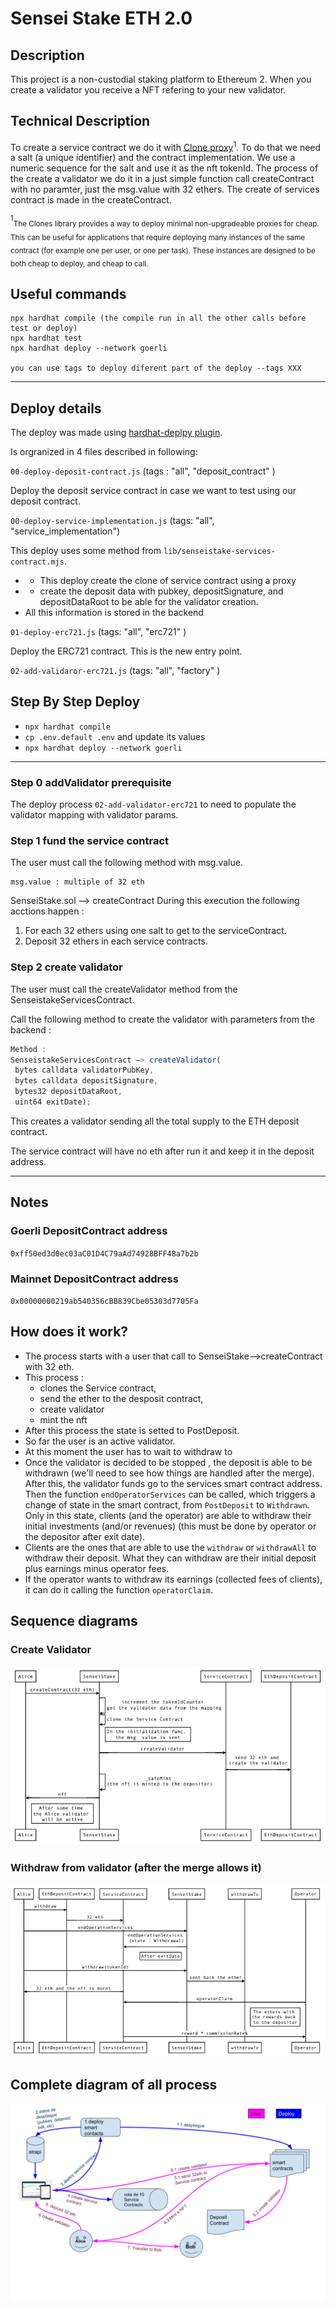 # Sensei Stake ETH 2.0

## Description 

This project is a non-custodial staking platform to Ethereum 2. When you create a validator you receive a NFT refering to your new validator. 

## Technical Description

To create a service contract we do it with [Clone proxy](#clone)<sup>1</sup>. To do that we need a salt (a unique identifier) and the contract implementation. We use a numeric sequence for the salt and use it as the nft tokenId. 
The process of the create a validator we do it in a just simple function call createContract with no paramter, just the msg.value with 32 ethers.
The create of services contract is made in the createContract. 


<sup>1</sup><a name="clone"></a><sub>The Clones library provides a way to deploy minimal non-upgradeable proxies for cheap. This can be useful for applications that require deploying many instances of the same contract (for example one per user, or one per task). These instances are designed to be both cheap to deploy, and cheap to call.</sub>

## Useful commands 

```shell
npx hardhat compile (the compile run in all the other calls before test or deploy)
npx hardhat test
npx hardhat deploy --network goerli 

you can use tags to deploy diferent part of the deploy --tags XXX 
```

---
## Deploy details

The deploy was made using [hardhat-deplpy plugin](https://github.com/wighawag/hardhat-deploy "hardhat-deplpy plugin").

Is orgranized in 4 files described in following: 

`00-deploy-deposit-contract.js` (tags : "all", "deposit_contract" )

Deploy the deposit service contract in case we want to test using our deposit contract.

`00-deploy-service-implementation.js`  (tags: "all", "service_implementation")

This deploy uses some method from  `lib/senseistake-services-contract.mjs`.
- * This deploy create the clone of service contract using a proxy
- * create the deposit data with pubkey, depositSignature, and depositDataRoot to be able for the validator creation. 
- All this information is stored in the backend

`01-deploy-erc721.js` (tags:  "all", "erc721" )

Deploy the ERC721 contract. This is the new entry point.

`02-add-validaror-erc721.js` (tags:  "all", "factory" )

## Step By Step Deploy

- `npx hardhat compile`
- `cp .env.default .env` and update its values
- `npx hardhat deploy --network goerli`

---
### Step 0 addValidator prerequisite

The deploy process ```02-add-validator-erc721``` to  need to populate the validator mapping with validator params. 


### Step 1 fund the service contract

The user must call the following method with msg.value. 
```
msg.value : multiple of 32 eth
```
SenseiStake.sol —> createContract
During this execution the following acctions happen :
1. For each 32 ethers using one salt to get to the serviceContract.
2. Deposit 32 ethers in each service contracts.


### Step 2 create validator

The user must call the createValidator method from the SenseistakeServicesContract. 

Call the following method to create the validator with parameters from the backend :

```jsx
Method : 
SenseistakeServicesContract —> createValidator(
 bytes calldata validatorPubKey,
 bytes calldata depositSignature,
 bytes32 depositDataRoot,
 uint64 exitDate); 
```

This creates a validator sending all the total supply to the ETH deposit contract. 

The service contract will have no eth after run it and keep it in the deposit address.

--- 

## Notes

### Goerli **DepositContract** address

``0xff50ed3d0ec03aC01D4C79aAd74928BFF48a7b2b``

### Mainnet **DepositContract** address

``0x00000000219ab540356cBB839Cbe05303d7705Fa``

## How does it work?
- The process starts with a user that call to SenseiStake-->createContract with 32 eth.  
- This process : 
  - clones the Service contract, 
  - send the ether to the desposit contract, 
  - create validator  
  - mint the nft
- After this process the state is setted to PostDeposit. 
- So far the user is an active validator. 
- At this moment the user has to wait to withdraw to 
- Once the validator is decided to be stopped , the deposit is able to be withdrawn (we'll need to see how things are handled after the merge). After this, the validator funds go to the services smart contract address. Then the function ``endOperatorServices`` can be called, which triggers a change of state in the smart contract, from ``PostDeposit`` to ``Withdrawn``. Only in this state, clients (and the operator) are able to withdraw their initial investments (and/or revenues) (this must be done by operator or the depositor after exit date).
- Clients are the ones that are able to use the ``withdraw`` or ``withdrawAll`` to withdraw their deposit. What they can withdraw are their initial deposit plus earnings minus operator fees.
- If the operator wants to withdraw its earnings (collected fees of clients), it can do it calling the function ``operatorClaim``.

## Sequence diagrams 

### Create Validator

![Deposit 32Eth - SenseiStake.drawio.png](readme_assets/CreateValidatorNFT.png)



### Withdraw from validator (after the merge allows it)

![Create a Validator - SenseiStake.drawio.png](readme_assets/WithdrawNFT.png)


## Complete diagram of all process
![Complete Diagram - SenseiStake.drawio.png](diagramaUIsenseistakeNFT.png)

